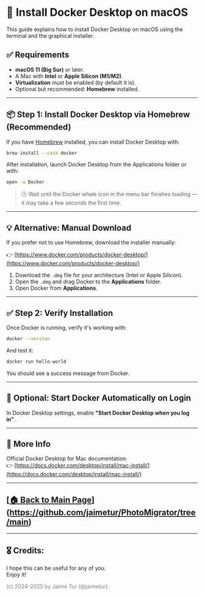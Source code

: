 # 🍎 Install Docker Desktop on macOS

This guide explains how to install Docker Desktop on macOS using the terminal and the graphical installer.

## ✅ Requirements

- **macOS 11 (Big Sur)** or later.
- A Mac with **Intel** or **Apple Silicon (M1/M2)**.
- **Virtualization** must be enabled (by default it is).
- Optional but recommended: **Homebrew** installed.

---

## 📦 Step 1: Install Docker Desktop via Homebrew (Recommended)

If you have [Homebrew](https://brew.sh) installed, you can install Docker Desktop with:

```bash
brew install --cask docker
```

After installation, launch Docker Desktop from the Applications folder or with:

```bash
open -a Docker
```

> 🕒 Wait until the Docker whale icon in the menu bar finishes loading — it may take a few seconds the first time.

---

## 💡 Alternative: Manual Download

If you prefer not to use Homebrew, download the installer manually:

👉 [https://www.docker.com/products/docker-desktop/](https://www.docker.com/products/docker-desktop/)

1. Download the `.dmg` file for your architecture (Intel or Apple Silicon).
2. Open the `.dmg` and drag Docker to the **Applications** folder.
3. Open Docker from **Applications**.

---

## ✅ Step 2: Verify Installation

Once Docker is running, verify it's working with:

```bash
docker --version
```

And test it:

```bash
docker run hello-world
```

You should see a success message from Docker.

---

## 👤 Optional: Start Docker Automatically on Login

In Docker Desktop settings, enable **"Start Docker Desktop when you log in"**.

---

## 📄 More Info

Official Docker Desktop for Mac documentation:  
👉 [https://docs.docker.com/desktop/install/mac-install/](https://docs.docker.com/desktop/install/mac-install/)

---

## [[🏠 Back to Main Page](https://github.com/jaimetur/PhotoMigrator/tree/main)](https://github.com/jaimetur/PhotoMigrator/tree/main)



---
## 🎖️ Credits:
I hope this can be useful for any of you.  
Enjoy it!

<span style="color:grey">(c) 2024-2025 by Jaime Tur (@jaimetur).</span> 